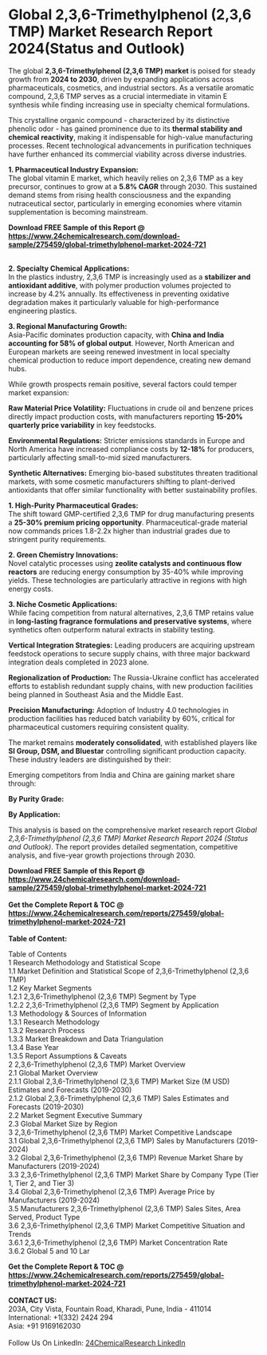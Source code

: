<h1>Global 2,3,6-Trimethylphenol (2,3,6 TMP) Market Research Report 2024(Status and Outlook)</h1><p>The global <strong>2,3,6-Trimethylphenol (2,3,6 TMP) market</strong> is poised for steady growth from <strong>2024 to 2030</strong>, driven by expanding applications across pharmaceuticals, cosmetics, and industrial sectors. As a versatile aromatic compound, 2,3,6 TMP serves as a crucial intermediate in vitamin E synthesis while finding increasing use in specialty chemical formulations.</p><p>This crystalline organic compound - characterized by its distinctive phenolic odor - has gained prominence due to its <strong>thermal stability and chemical reactivity</strong>, making it indispensable for high-value manufacturing processes. Recent technological advancements in purification techniques have further enhanced its commercial viability across diverse industries.</p><p><strong>1. Pharmaceutical Industry Expansion:</strong><br>
The global vitamin E market, which heavily relies on 2,3,6 TMP as a key precursor, continues to grow at a <strong>5.8% CAGR</strong> through 2030. This sustained demand stems from rising health consciousness and the expanding nutraceutical sector, particularly in emerging economies where vitamin supplementation is becoming mainstream.</p><div><b>Download FREE Sample of this Report @ 
            <a href="https://www.24chemicalresearch.com/download-sample/275459/global-trimethylphenol-market-2024-721">
            https://www.24chemicalresearch.com/download-sample/275459/global-trimethylphenol-market-2024-721</a></b></div><br><p><strong>2. Specialty Chemical Applications:</strong><br>
In the plastics industry, 2,3,6 TMP is increasingly used as a <strong>stabilizer and antioxidant additive</strong>, with polymer production volumes projected to increase by 4.2% annually. Its effectiveness in preventing oxidative degradation makes it particularly valuable for high-performance engineering plastics.</p><p><strong>3. Regional Manufacturing Growth:</strong><br>
Asia-Pacific dominates production capacity, with <strong>China and India accounting for 58% of global output</strong>. However, North American and European markets are seeing renewed investment in local specialty chemical production to reduce import dependence, creating new demand hubs.</p><p>While growth prospects remain positive, several factors could temper market expansion:</p><p><strong>Raw Material Price Volatility:</strong> Fluctuations in crude oil and benzene prices directly impact production costs, with manufacturers reporting <strong>15-20% quarterly price variability</strong> in key feedstocks.</p><p><strong>Environmental Regulations:</strong> Stricter emissions standards in Europe and North America have increased compliance costs by <strong>12-18%</strong> for producers, particularly affecting small-to-mid sized manufacturers.</p><p><strong>Synthetic Alternatives:</strong> Emerging bio-based substitutes threaten traditional markets, with some cosmetic manufacturers shifting to plant-derived antioxidants that offer similar functionality with better sustainability profiles.</p><p><strong>1. High-Purity Pharmaceutical Grades:</strong><br>
The shift toward GMP-certified 2,3,6 TMP for drug manufacturing presents a <strong>25-30% premium pricing opportunity</strong>. Pharmaceutical-grade material now commands prices 1.8-2.2x higher than industrial grades due to stringent purity requirements.</p><p><strong>2. Green Chemistry Innovations:</strong><br>
Novel catalytic processes using <strong>zeolite catalysts and continuous flow reactors</strong> are reducing energy consumption by 35-40% while improving yields. These technologies are particularly attractive in regions with high energy costs.</p><p><strong>3. Niche Cosmetic Applications:</strong><br>
While facing competition from natural alternatives, 2,3,6 TMP retains value in <strong>long-lasting fragrance formulations and preservative systems</strong>, where synthetics often outperform natural extracts in stability testing.</p><p><strong>Vertical Integration Strategies:</strong> Leading producers are acquiring upstream feedstock operations to secure supply chains, with three major backward integration deals completed in 2023 alone.</p><p><strong>Regionalization of Production:</strong> The Russia-Ukraine conflict has accelerated efforts to establish redundant supply chains, with new production facilities being planned in Southeast Asia and the Middle East.</p><p><strong>Precision Manufacturing:</strong> Adoption of Industry 4.0 technologies in production facilities has reduced batch variability by 60%, critical for pharmaceutical customers requiring consistent quality.</p><p>The market remains <strong>moderately consolidated</strong>, with established players like <strong>SI Group, DSM, and Bluestar</strong> controlling significant production capacity. These industry leaders are distinguished by their:</p><p>Emerging competitors from India and China are gaining market share through:</p><p><strong>By Purity Grade:</strong></p><p><strong>By Application:</strong></p><p>This analysis is based on the comprehensive market research report <em>Global 2,3,6-Trimethylphenol (2,3,6 TMP) Market Research Report 2024 (Status and Outlook)</em>. The report provides detailed segmentation, competitive analysis, and five-year growth projections through 2030.</p><div><b>Download FREE Sample of this Report @ 
            <a href="https://www.24chemicalresearch.com/download-sample/275459/global-trimethylphenol-market-2024-721">
            https://www.24chemicalresearch.com/download-sample/275459/global-trimethylphenol-market-2024-721</a></b></div><br><div><b>Get the Complete Report & TOC @ 
            <a href="https://www.24chemicalresearch.com/reports/275459/global-trimethylphenol-market-2024-721">
            https://www.24chemicalresearch.com/reports/275459/global-trimethylphenol-market-2024-721</a></b></div><br>
            <b>Table of Content:</b><p>Table of Contents<br />
1 Research Methodology and Statistical Scope<br />
1.1 Market Definition and Statistical Scope of 2,3,6-Trimethylphenol (2,3,6 TMP)<br />
1.2 Key Market Segments<br />
1.2.1 2,3,6-Trimethylphenol (2,3,6 TMP) Segment by Type<br />
1.2.2 2,3,6-Trimethylphenol (2,3,6 TMP) Segment by Application<br />
1.3 Methodology & Sources of Information<br />
1.3.1 Research Methodology<br />
1.3.2 Research Process<br />
1.3.3 Market Breakdown and Data Triangulation<br />
1.3.4 Base Year<br />
1.3.5 Report Assumptions & Caveats<br />
2 2,3,6-Trimethylphenol (2,3,6 TMP) Market Overview<br />
2.1 Global Market Overview<br />
2.1.1 Global 2,3,6-Trimethylphenol (2,3,6 TMP) Market Size (M USD) Estimates and Forecasts (2019-2030)<br />
2.1.2 Global 2,3,6-Trimethylphenol (2,3,6 TMP) Sales Estimates and Forecasts (2019-2030)<br />
2.2 Market Segment Executive Summary<br />
2.3 Global Market Size by Region<br />
3 2,3,6-Trimethylphenol (2,3,6 TMP) Market Competitive Landscape<br />
3.1 Global 2,3,6-Trimethylphenol (2,3,6 TMP) Sales by Manufacturers (2019-2024)<br />
3.2 Global 2,3,6-Trimethylphenol (2,3,6 TMP) Revenue Market Share by Manufacturers (2019-2024)<br />
3.3 2,3,6-Trimethylphenol (2,3,6 TMP) Market Share by Company Type (Tier 1, Tier 2, and Tier 3)<br />
3.4 Global 2,3,6-Trimethylphenol (2,3,6 TMP) Average Price by Manufacturers (2019-2024)<br />
3.5 Manufacturers 2,3,6-Trimethylphenol (2,3,6 TMP) Sales Sites, Area Served, Product Type<br />
3.6 2,3,6-Trimethylphenol (2,3,6 TMP) Market Competitive Situation and Trends<br />
3.6.1 2,3,6-Trimethylphenol (2,3,6 TMP) Market Concentration Rate<br />
3.6.2 Global 5 and 10 Lar</p><div><b>Get the Complete Report & TOC @ 
            <a href="https://www.24chemicalresearch.com/reports/275459/global-trimethylphenol-market-2024-721">
            https://www.24chemicalresearch.com/reports/275459/global-trimethylphenol-market-2024-721</a></b></div><br><b>CONTACT US:</b><br>
            203A, City Vista, Fountain Road, Kharadi, Pune, India - 411014<br>
            International: +1(332) 2424 294<br>
            Asia: +91 9169162030 <br><br>
            Follow Us On LinkedIn: <a href="https://www.linkedin.com/company/24chemicalresearch/">24ChemicalResearch LinkedIn</a>